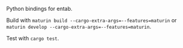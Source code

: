 Python bindings for entab.

Build with `maturin build --cargo-extra-args=--features=maturin` or
`maturin develop --cargo-extra-args=--features=maturin`.

Test with `cargo test`.

